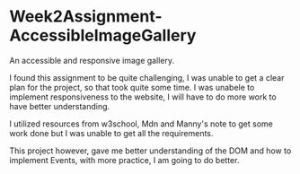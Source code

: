 # Week2Assignment-AccessibleImageGallery
An accessible and responsive image gallery.

I found this assignment to be quite challenging, I was unable to get a clear plan for the project, so that took quite some time.
I was unabele to implement responsiveness to the website, I will have to do more work to have better understanding.

I utilized resources from w3school, Mdn and Manny's note to get some work done but I was unable to get all the requirements.

This project however, gave me better understanding of the DOM and how to implement Events, with more practice, I am going to do better.